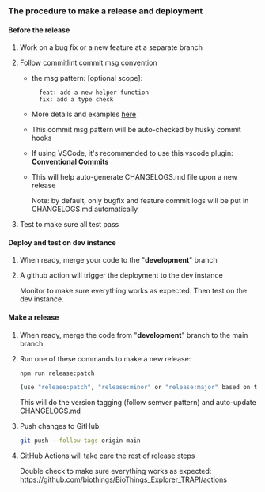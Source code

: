 ### The procedure to make a release and deployment

#### Before the release

1. Work on a bug fix or a new feature at a separate branch

2. Follow commitlint commit msg convention

   * the msg pattern: <type>[optional scope]: <description>
     ```
       feat: add a new helper function
       fix: add a type check
     ```
   * More details and examples [here](https://www.conventionalcommits.org/en/v1.0.0/#summary)
   * This commit msg pattern will be auto-checked by husky commit hooks
   * If using VSCode, it's recommended to use this vscode plugin: **Conventional Commits**
   * This will help auto-generate CHANGELOGS.md file upon a new release

     Note: by default, only bugfix and feature commit logs will be put in CHANGELOGS.md automatically

2. Test to make sure all test pass

#### Deploy and test on dev instance

1. When ready, merge your code to the "**development**" branch

2. A github action will trigger the deployment to the dev instance

   Monitor to make sure everything works as expected. Then test on the dev instance.

#### Make a release

1. When ready, merge the code from "**development**" branch to the main branch

2. Run one of these commands to make a new release:

   ```bash
   npm run release:patch

   (use "release:patch", "release:minor" or "release:major" based on the release types)
   ```

   This will do the version tagging (follow semver pattern) and auto-update CHANGELOGS.md

2. Push changes to GitHub:

   ```bash
   git push --follow-tags origin main
   ```

3. GitHub Actions will take care the rest of release steps

   Double check to make sure everything works as expected:
   https://github.com/biothings/BioThings_Explorer_TRAPI/actions